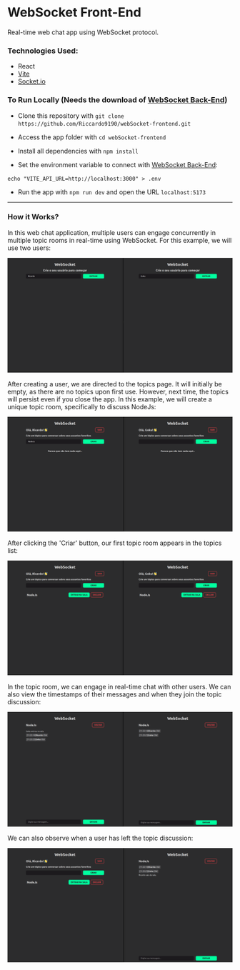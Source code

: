 # WebSocket Front-End

Real-time web chat app using WebSocket protocol.

### Technologies Used:

- React
- [Vite](https://vitejs.dev/)
- [Socket.io](https://socket.io/)

### To Run Locally (Needs the download of [WebSocket Back-End](https://github.com/Riccardo9190/webSocket-backend))

- Clone this repository with ```git clone https://github.com/Riccardo9190/webSocket-frontend.git```

- Access the app folder with ```cd webSocket-frontend```

- Install all dependencies with ```npm install```

- Set the environment variable to connect with [WebSocket Back-End](https://github.com/Riccardo9190/webSocket-backend):
```shell
echo "VITE_API_URL=http://localhost:3000" > .env
```

- Run the app with ```npm run dev``` and open the URL ```localhost:5173```

<hr/>

### How it Works?

In this web chat application, multiple users can engage concurrently in multiple topic rooms in real-time using WebSocket. For this example, we will use two users:

<img src="https://github.com/Riccardo9190/webSocket-frontend/blob/master/public/home.png"/>

After creating a user, we are directed to the topics page. It will initially be empty, as there are no topics upon first use. However, next time, the topics will persist even if you close the app. In this example, we will create a unique topic room, specifically to discuss NodeJs:

<img src="https://github.com/Riccardo9190/webSocket-frontend/blob/master/public/topics1.png"/>

After clicking the 'Criar' button, our first topic room appears in the topics list:

<img src="https://github.com/Riccardo9190/webSocket-frontend/blob/master/public/topics2.png"/>

In the topic room, we can engage in real-time chat with other users. We can also view the timestamps of their messages and when they join the topic discussion:

<img src="https://github.com/Riccardo9190/webSocket-frontend/blob/master/public/chat1.png"/>

We can also observe when a user has left the topic discussion:

<img src="https://github.com/Riccardo9190/webSocket-frontend/blob/master/public/chat2.png"/>
